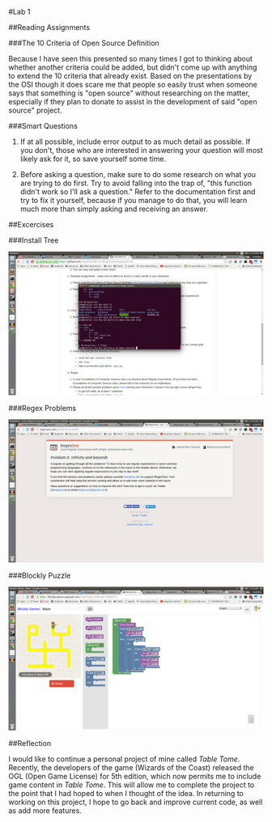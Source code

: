 #Lab 1

##Reading Assignments

###The 10 Criteria of Open Source Definition

Because I have seen this presented so many times I got to thinking about whether another criteria could be added, but didn't come up with anything to extend the 10 criteria that already exist. Based on the presentations by the OSI though it does scare me that people so easily trust when someone says that something is "open source" without researching on the matter, especially if they plan to donate to assist in the development of said "open source" project.

###Smart Questions

1. If at all possible, include error output to as much detail as possible. If you don't, those who are interested in answering your question will most likely ask for it, so save yourself some time.

2. Before asking a question, make sure to do some research on what you are trying to do first. Try to avoid falling into the trap of, "this function didn't work so I'll ask a question." Refer to the documentation first and try to fix it yourself, because if you manage to do that, you will learn much more than simply asking and receiving an answer.

##Excercises

###Install Tree

![Tree of Intro to Open Source directory structure.](img/tree.png)

###Regex Problems

![Regex completion page.](img/regex.png)

###Blockly Puzzle

![Blockly puzzle solution.](img/blockly.png)

##Reflection

I would like to continue a personal project of mine called *Table Tome*. Recently, the developers of the game (Wizards of the Coast) released the OGL (Open Game License) for 5th edition, which now permits me to include game content in *Table Tome*. This will allow me to complete the project to the point that I had hoped to when I thought of the idea. In returning to working on this project, I hope to go back and improve current code, as well as add more features.



